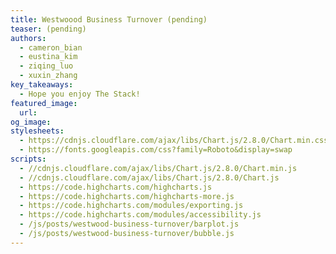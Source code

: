 ```yaml
---
title: Westwoood Business Turnover (pending)
teaser: (pending)
authors:
  - cameron_bian
  - eustina_kim
  - ziqing_luo
  - xuxin_zhang
key_takeaways:
  - Hope you enjoy The Stack!
featured_image:
  url:
og_image:
stylesheets:
  - https://cdnjs.cloudflare.com/ajax/libs/Chart.js/2.8.0/Chart.min.css
  - https://fonts.googleapis.com/css?family=Roboto&display=swap
scripts:
  - //cdnjs.cloudflare.com/ajax/libs/Chart.js/2.8.0/Chart.min.js
  - //cdnjs.cloudflare.com/ajax/libs/Chart.js/2.8.0/Chart.js
  - https://code.highcharts.com/highcharts.js
  - https://code.highcharts.com/highcharts-more.js
  - https://code.highcharts.com/modules/exporting.js
  - https://code.highcharts.com/modules/accessibility.js
  - /js/posts/westwood-business-turnover/barplot.js
  - /js/posts/westwood-business-turnover/bubble.js
---
```


<div style="position: relative; width:60vw; margin:0 auto" >
    <canvas id= "bar-chart" ></canvas>
</div>

<div id="container" style="position: relative; width:60vw; margin:0 auto"></div>





